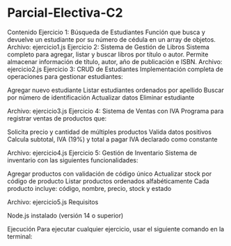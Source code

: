 # Parcial-Electiva-C2
Contenido
Ejercicio 1: Búsqueda de Estudiantes
Función que busca y devuelve un estudiante por su número de cédula en un array de objetos.
Archivo: ejercicio1.js
Ejercicio 2: Sistema de Gestión de Libros
Sistema completo para agregar, listar y buscar libros por título o autor. Permite almacenar información de título, autor, año de publicación e ISBN.
Archivo: ejercicio2.js
Ejercicio 3: CRUD de Estudiantes
Implementación completa de operaciones para gestionar estudiantes:

Agregar nuevo estudiante
Listar estudiantes ordenados por apellido
Buscar por número de identificación
Actualizar datos
Eliminar estudiante

Archivo: ejercicio3.js
Ejercicio 4: Sistema de Ventas con IVA
Programa para registrar ventas de productos que:

Solicita precio y cantidad de múltiples productos
Valida datos positivos
Calcula subtotal, IVA (19%) y total a pagar
IVA declarado como constante

Archivo: ejercicio4.js
Ejercicio 5: Gestión de Inventario
Sistema de inventario con las siguientes funcionalidades:

Agregar productos con validación de código único
Actualizar stock por código de producto
Listar productos ordenados alfabéticamente
Cada producto incluye: código, nombre, precio, stock y estado

Archivo: ejercicio5.js
Requisitos

Node.js instalado (versión 14 o superior)

Ejecución
Para ejecutar cualquier ejercicio, usar el siguiente comando en la terminal:
